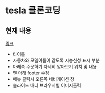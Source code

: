 # tesla 클론코딩


## 현재 내용
[링크](https://jbkim08.github.io/tesla/)

+ 타이틀
+ 자동차와 모델이름이 같도록 시승신청 표시 부분
+ 아래쪽 주문하기 자세히 알아보기 위치 및 내용
+ 맨 아래 footer 수정
+ 메뉴 클릭시 오른쪽 네비게이션 창  
+ 슬라이드 배너 브라우저별 이미지출력
